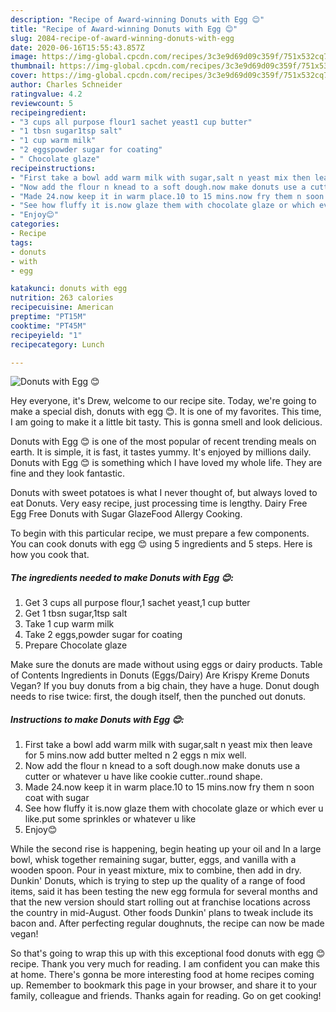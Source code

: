 ```yaml
---
description: "Recipe of Award-winning Donuts with Egg 😊"
title: "Recipe of Award-winning Donuts with Egg 😊"
slug: 2084-recipe-of-award-winning-donuts-with-egg
date: 2020-06-16T15:55:43.857Z
image: https://img-global.cpcdn.com/recipes/3c3e9d69d09c359f/751x532cq70/donuts-with-egg-😊-recipe-main-photo.jpg
thumbnail: https://img-global.cpcdn.com/recipes/3c3e9d69d09c359f/751x532cq70/donuts-with-egg-😊-recipe-main-photo.jpg
cover: https://img-global.cpcdn.com/recipes/3c3e9d69d09c359f/751x532cq70/donuts-with-egg-😊-recipe-main-photo.jpg
author: Charles Schneider
ratingvalue: 4.2
reviewcount: 5
recipeingredient:
- "3 cups all purpose flour1 sachet yeast1 cup butter"
- "1 tbsn sugar1tsp salt"
- "1 cup warm milk"
- "2 eggspowder sugar for coating"
- " Chocolate glaze"
recipeinstructions:
- "First take a bowl add warm milk with sugar,salt n yeast mix then leave for 5 mins.now add butter melted n 2 eggs n mix well."
- "Now add the flour n knead to a soft dough.now make donuts use a cutter or whatever u have like cookie cutter..round shape."
- "Made 24.now keep it in warm place.10 to 15 mins.now fry them n soon coat with sugar"
- "See how fluffy it is.now glaze them with chocolate glaze or which ever u like.put some sprinkles or whatever u like"
- "Enjoy😊"
categories:
- Recipe
tags:
- donuts
- with
- egg

katakunci: donuts with egg 
nutrition: 263 calories
recipecuisine: American
preptime: "PT15M"
cooktime: "PT45M"
recipeyield: "1"
recipecategory: Lunch

---
```



![Donuts with Egg 😊](https://img-global.cpcdn.com/recipes/3c3e9d69d09c359f/751x532cq70/donuts-with-egg-😊-recipe-main-photo.jpg)

Hey everyone, it's Drew, welcome to our recipe site. Today, we're going to make a special dish, donuts with egg 😊. It is one of my favorites. This time, I am going to make it a little bit tasty. This is gonna smell and look delicious.

Donuts with Egg 😊 is one of the most popular of recent trending meals on earth. It is simple, it is fast, it tastes yummy. It's enjoyed by millions daily. Donuts with Egg 😊 is something which I have loved my whole life. They are fine and they look fantastic.

Donuts with sweet potatoes is what I never thought of, but always loved to eat Donuts. Very easy recipe, just processing time is lengthy. Dairy Free Egg Free Donuts with Sugar GlazeFood Allergy Cooking.


To begin with this particular recipe, we must prepare a few components. You can cook donuts with egg 😊 using 5 ingredients and 5 steps. Here is how you cook that.

<!--inarticleads1-->

##### The ingredients needed to make Donuts with Egg 😊:

1. Get 3 cups all purpose flour,1 sachet yeast,1 cup butter
1. Get 1 tbsn sugar,1tsp salt
1. Take 1 cup warm milk
1. Take 2 eggs,powder sugar for coating
1. Prepare  Chocolate glaze


Make sure the donuts are made without using eggs or dairy products. Table of Contents Ingredients in Donuts (Eggs/Dairy) Are Krispy Kreme Donuts Vegan? If you buy donuts from a big chain, they have a huge. Donut dough needs to rise twice: first, the dough itself, then the punched out donuts. 

<!--inarticleads2-->

##### Instructions to make Donuts with Egg 😊:

1. First take a bowl add warm milk with sugar,salt n yeast mix then leave for 5 mins.now add butter melted n 2 eggs n mix well.
1. Now add the flour n knead to a soft dough.now make donuts use a cutter or whatever u have like cookie cutter..round shape.
1. Made 24.now keep it in warm place.10 to 15 mins.now fry them n soon coat with sugar
1. See how fluffy it is.now glaze them with chocolate glaze or which ever u like.put some sprinkles or whatever u like
1. Enjoy😊


While the second rise is happening, begin heating up your oil and In a large bowl, whisk together remaining sugar, butter, eggs, and vanilla with a wooden spoon. Pour in yeast mixture, mix to combine, then add in dry. Dunkin&#39; Donuts, which is trying to step up the quality of a range of food items, said it has been testing the new egg formula for several months and that the new version should start rolling out at franchise locations across the country in mid-August. Other foods Dunkin&#39; plans to tweak include its bacon and. After perfecting regular doughnuts, the recipe can now be made vegan! 

So that's going to wrap this up with this exceptional food donuts with egg 😊 recipe. Thank you very much for reading. I am confident you can make this at home. There's gonna be more interesting food at home recipes coming up. Remember to bookmark this page in your browser, and share it to your family, colleague and friends. Thanks again for reading. Go on get cooking!
